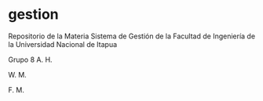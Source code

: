 ﻿# gestion
Repositorio de la Materia Sistema de Gestión de la Facultad de Ingeniería de la Universidad Nacional de Itapua


Grupo 8
A. H.

W. M.

F. M.